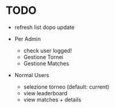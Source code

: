 # TODO

* refresh list dopo update

* Per Admin
  * check user logged!
  * Gestione Tornei
  * Gestione Matches

* Normal Users
    * selezione torneo (default: current)
    * view leaderboard
    * view matches + details
